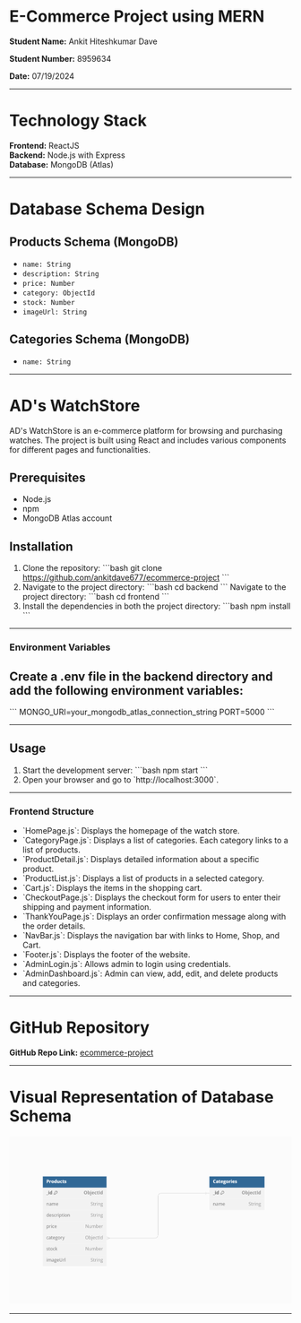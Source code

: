 
# **E-Commerce Project using MERN**

**Student Name:** Ankit Hiteshkumar Dave

**Student Number:** 8959634

**Date:** 07/19/2024

------------------------------------------------------------------------------------

# Technology Stack

**Frontend:** ReactJS  
**Backend:** Node.js with Express  
**Database:** MongoDB (Atlas)

-------------------------------------------------------------------------------------

# Database Schema Design

## Products Schema (MongoDB)
- `name: String`
- `description: String`
- `price: Number`
- `category: ObjectId`
- `stock: Number`
- `imageUrl: String`

## Categories Schema (MongoDB)
- `name: String`

-------------------------------------------------------------------------------------

# AD's WatchStore

AD's WatchStore is an e-commerce platform for browsing and purchasing watches. The project is built using React and includes various components for different pages and functionalities.

## Prerequisites

- Node.js
- npm
- MongoDB Atlas account

## Installation

1. Clone the repository:
   \`\`\`bash
   git clone https://github.com/ankitdave677/ecommerce-project
   \`\`\`
2. Navigate to the project directory:
   \`\`\`bash
   cd backend
   \`\`\`
   Navigate to the project directory:
   \`\`\`bash
   cd frontend
   \`\`\`
3. Install the dependencies in both the project directory:
   \`\`\`bash
   npm install
   \`\`\`

---------------------------------------------------------------------------------------------------------------------------------------

### Environment Variables

## Create a .env file in the backend directory and add the following environment variables:

\`\`\`
MONGO_URI=your_mongodb_atlas_connection_string
PORT=5000
\`\`\`

---------------------------------------------------------------------------------------------------------------------------------------

## Usage

1. Start the development server:
   \`\`\`bash
   npm start
   \`\`\`
2. Open your browser and go to \`http://localhost:3000\`.

---------------------------------------------------------------------------------------------------------------------------------------

### Frontend Structure

- \`HomePage.js\`: Displays the homepage of the watch store.
- \`CategoryPage.js\`: Displays a list of categories. Each category links to a list of products.
- \`ProductDetail.js\`: Displays detailed information about a specific product.
- \`ProductList.js\`: Displays a list of products in a selected category.
- \`Cart.js\`: Displays the items in the shopping cart.
- \`CheckoutPage.js\`: Displays the checkout form for users to enter their shipping and payment information.
- \`ThankYouPage.js\`: Displays an order confirmation message along with the order details.
- \`NavBar.js\`: Displays the navigation bar with links to Home, Shop, and Cart.
- \`Footer.js\`: Displays the footer of the website.
- \`AdminLogin.js\`: Allows admin to login using credentials.
- \`AdminDashboard.js\`: Admin can view, add, edit, and delete products and categories.


---------------------------------------------------------------------------------------------------------------------------------------

# GitHub Repository

**GitHub Repo Link:** [ecommerce-project](https://github.com/ankitdave677/ecommerce-project)

--------------------------------------------------------------------------------------

# Visual Representation of Database Schema

![Database Schema](./DatabaseSchema.png)

---------------------------------------------------------------------------------------------------------------------------------------
